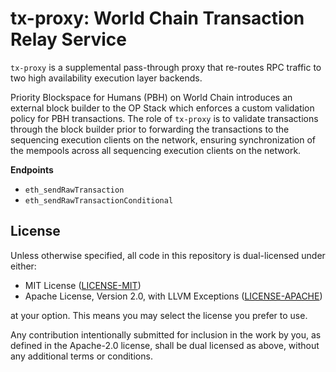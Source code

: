 # tx-proxy: World Chain Transaction Relay Service

`tx-proxy` is a supplemental pass-through proxy that re-routes RPC traffic to two high availability execution layer backends. 

Priority Blockspace for Humans (PBH) on World Chain introduces an external block builder to the OP Stack which enforces a custom validation policy for PBH transactions. The role of `tx-proxy` is to validate transactions through the block builder prior to forwarding the transactions to the sequencing execution clients on the network, ensuring synchronization of the mempools across all sequencing execution clients on the network. 

**Endpoints**
- `eth_sendRawTransaction`
- `eth_sendRawTransactionConditional`

## License

Unless otherwise specified, all code in this repository is dual-licensed under
either:

- MIT License ([LICENSE-MIT](LICENSE-MIT))
- Apache License, Version 2.0, with LLVM Exceptions
  ([LICENSE-APACHE](LICENSE-APACHE))

at your option. This means you may select the license you prefer to use.

Any contribution intentionally submitted for inclusion in the work by you, as
defined in the Apache-2.0 license, shall be dual licensed as above, without any
additional terms or conditions.

